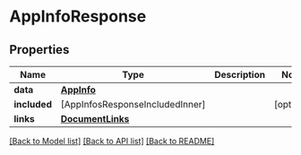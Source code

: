 # AppInfoResponse

## Properties
Name | Type | Description | Notes
------------ | ------------- | ------------- | -------------
**data** | [**AppInfo**](AppInfo.md) |  | 
**included** | [AppInfosResponseIncludedInner] |  | [optional] 
**links** | [**DocumentLinks**](DocumentLinks.md) |  | 

[[Back to Model list]](../README.md#documentation-for-models) [[Back to API list]](../README.md#documentation-for-api-endpoints) [[Back to README]](../README.md)


